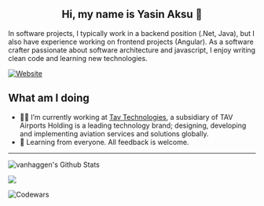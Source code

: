 <h2 align="center">Hi, my name is Yasin Aksu 👋</h2> 

In software projects, I typically work in a backend position (.Net, Java), but I also have experience working on frontend projects (Angular). As a software crafter passionate about software architecture and javascript, I enjoy writing clean code and learning new technologies.

[![Website](https://img.shields.io/static/v1?label=linkedin&logo=linkedin&labelColor=0077ee&style=for-the-badge&message=let%27s%20connect)](https://www.linkedin.com/in/yasinaksu/) 

## What am I doing

- 👨‍💻 I’m currently working at [Tav Technologies](https://www.linkedin.com/company/tav-technologies), a subsidiary of TAV Airports Holding is a leading technology brand; designing, developing and implementing aviation services and solutions globally.
- 🌿 Learning from everyone. All feedback is welcome.
---
<!---<img align="right" alt="vanhaggen's Github Stats" src="https://github-readme-stats.vercel.app/api/top-langs/?username=vanhaaggen&layout=compact" /> --->

<img alt="vanhaggen's Github Stats" src="https://github-readme-stats.vercel.app/api?username=vanhaaggen&show_icons=true"/>

![](https://github-readme-codewars-stats.herokuapp.com/api/?username=vanhaaggen&card&colormode=dark_mode)

![Codewars](https://github.r2v.ch/codewars?user=yasinaksu&stroke=%23BB432C)


<!--
**yasinaksu/yasinaksu** is a ✨ _special_ ✨ repository because its `README.md` (this file) appears on your GitHub profile.

Here are some ideas to get you started:

- 🔭 I’m currently working on ...
- 🌱 I’m currently learning ...
- 👯 I’m looking to collaborate on ...
- 🤔 I’m looking for help with ...
- 💬 Ask me about ...
- 📫 How to reach me: ...
- 😄 Pronouns: ...
- ⚡ Fun fact: ...
-->
